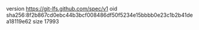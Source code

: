 version https://git-lfs.github.com/spec/v1
oid sha256:8f2b867cd0ebc44b3bcf008486df50f5234e15bbbb0e23c1b2b41dea18119e62
size 17993
